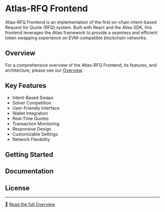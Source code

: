 
# Atlas-RFQ Frontend

Atlas-RFQ Frontend is an implementation of the first on-chain intent-based Request for Quote (RFQ) system. Built with React and the Atlas SDK, this frontend leverages the Atlas framework to provide a seamless and efficient token swapping experience on EVM-compatible blockchain networks.

## Overview

For a comprehensive overview of the Atlas-RFQ Frontend, its features, and architecture, please see our [Overview](./docs/overview.md).

## Key Features

- Intent-Based Swaps
- Solver Competition
- User-Friendly Interface
- Wallet Integration
- Real-Time Quotes
- Transaction Monitoring
- Responsive Design
- Customizable Settings
- Network Flexibility

## Getting Started


## Documentation


## License



---

📖 [Read the full Overview](./docs/overview.md)